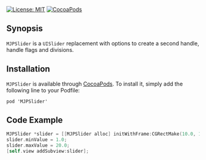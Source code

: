 [![License: MIT](https://img.shields.io/badge/license-MIT-red.svg?style=flat)](https://github.com/fastred/MJPSlider/blob/master/LICENSE)
[![CocoaPods](https://img.shields.io/cocoapods/v/MJPSlider.svg?style=flat)](https://github.com/fastred/MJPSlider)

## Synopsis

`MJPSlider` is a `UISlider` replacement with options to create a second handle, handle flags and divisions.


## Installation
 
 `MJPSlider` is available through [CocoaPods](http://cocoapods.org). To install it, simply add the following line to your Podfile:
 
 `pod 'MJPSlider'`

## Code Example

```objective-c
MJPSlider *slider = [[MJPSlider alloc] initWithFrame:CGRectMake(10.0, 10.0, 300.0, 40.0)];
slider.minValue = 1.0;
slider.maxValue = 20.0;
[self.view addSubview:slider];
```

